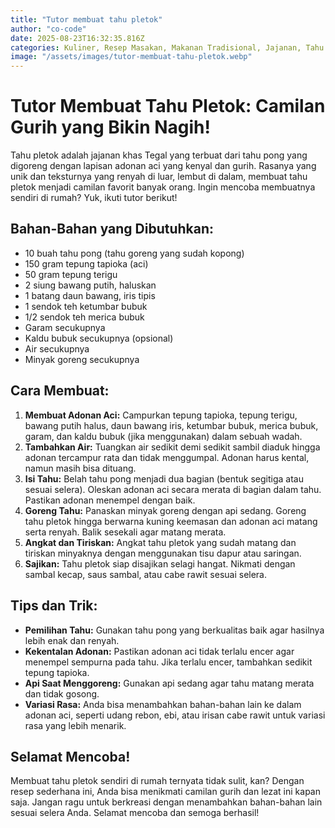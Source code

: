 ```yaml
---
title: "Tutor membuat tahu pletok"
author: "co-code"
date: 2025-08-23T16:32:35.816Z
categories: Kuliner, Resep Masakan, Makanan Tradisional, Jajanan, Tahu
image: "/assets/images/tutor-membuat-tahu-pletok.webp"
---
```


# Tutor Membuat Tahu Pletok: Camilan Gurih yang Bikin Nagih!

Tahu pletok adalah jajanan khas Tegal yang terbuat dari tahu pong yang digoreng dengan lapisan adonan aci yang kenyal dan gurih. Rasanya yang unik dan teksturnya yang renyah di luar, lembut di dalam, membuat tahu pletok menjadi camilan favorit banyak orang. Ingin mencoba membuatnya sendiri di rumah? Yuk, ikuti tutor berikut!

## Bahan-Bahan yang Dibutuhkan:

*   10 buah tahu pong (tahu goreng yang sudah kopong)
*   150 gram tepung tapioka (aci)
*   50 gram tepung terigu
*   2 siung bawang putih, haluskan
*   1 batang daun bawang, iris tipis
*   1 sendok teh ketumbar bubuk
*   1/2 sendok teh merica bubuk
*   Garam secukupnya
*   Kaldu bubuk secukupnya (opsional)
*   Air secukupnya
*   Minyak goreng secukupnya

## Cara Membuat:

1.  **Membuat Adonan Aci:** Campurkan tepung tapioka, tepung terigu, bawang putih halus, daun bawang iris, ketumbar bubuk, merica bubuk, garam, dan kaldu bubuk (jika menggunakan) dalam sebuah wadah.
2.  **Tambahkan Air:** Tuangkan air sedikit demi sedikit sambil diaduk hingga adonan tercampur rata dan tidak menggumpal. Adonan harus kental, namun masih bisa dituang.
3.  **Isi Tahu:** Belah tahu pong menjadi dua bagian (bentuk segitiga atau sesuai selera). Oleskan adonan aci secara merata di bagian dalam tahu. Pastikan adonan menempel dengan baik.
4.  **Goreng Tahu:** Panaskan minyak goreng dengan api sedang. Goreng tahu pletok hingga berwarna kuning keemasan dan adonan aci matang serta renyah. Balik sesekali agar matang merata.
5.  **Angkat dan Tiriskan:** Angkat tahu pletok yang sudah matang dan tiriskan minyaknya dengan menggunakan tisu dapur atau saringan.
6.  **Sajikan:** Tahu pletok siap disajikan selagi hangat. Nikmati dengan sambal kecap, saus sambal, atau cabe rawit sesuai selera.

## Tips dan Trik:

*   **Pemilihan Tahu:** Gunakan tahu pong yang berkualitas baik agar hasilnya lebih enak dan renyah.
*   **Kekentalan Adonan:** Pastikan adonan aci tidak terlalu encer agar menempel sempurna pada tahu. Jika terlalu encer, tambahkan sedikit tepung tapioka.
*   **Api Saat Menggoreng:** Gunakan api sedang agar tahu matang merata dan tidak gosong.
*   **Variasi Rasa:** Anda bisa menambahkan bahan-bahan lain ke dalam adonan aci, seperti udang rebon, ebi, atau irisan cabe rawit untuk variasi rasa yang lebih menarik.

## Selamat Mencoba!

Membuat tahu pletok sendiri di rumah ternyata tidak sulit, kan? Dengan resep sederhana ini, Anda bisa menikmati camilan gurih dan lezat ini kapan saja. Jangan ragu untuk berkreasi dengan menambahkan bahan-bahan lain sesuai selera Anda. Selamat mencoba dan semoga berhasil!